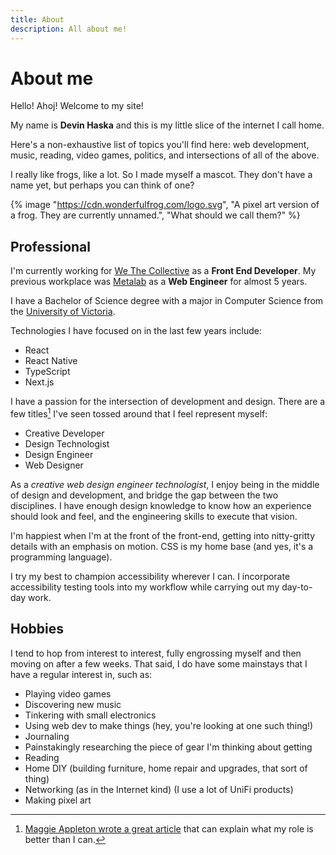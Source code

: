 ```yaml
---
title: About
description: All about me!
---
```


# About me

Hello! Ahoj! Welcome to my site!

My name is **Devin Haska** and this is my little slice of the internet I call home.

Here's a non-exhaustive list of topics you'll find here: web development, music, reading, video games, politics, and intersections of all of the above.

I really like frogs, like a lot. So I made myself a mascot. They don't have a name yet, but perhaps you can think of one?

{% image "https://cdn.wonderfulfrog.com/logo.svg", "A pixel art version of a frog. They are currently unnamed.", "What should we call them?" %}

## Professional

I'm currently working for [We The Collective][wtc] as a **Front End Developer**. My previous workplace was [Metalab][metalab] as a **Web Engineer** for almost 5 years.

I have a Bachelor of Science degree with a major in Computer Science from the [University of Victoria][uvic].

Technologies I have focused on in the last few years include:

- React
- React Native
- TypeScript
- Next.js

I have a passion for the intersection of development and design. There are a few titles[^1] I've seen tossed around that I feel represent myself:

- Creative Developer
- Design Technologist
- Design Engineer
- Web Designer

As a _creative web design engineer technologist_, I enjoy being in the middle of design and development, and bridge the gap between the two disciplines. I have enough design knowledge to know how an experience should look and feel, and the engineering skills to execute that vision.

I'm happiest when I'm at the front of the front-end, getting into nitty-gritty details with an emphasis on motion. CSS is my home base (and yes, it's a programming language).

I try my best to champion accessibility wherever I can. I incorporate accessibility testing tools into my workflow while carrying out my day-to-day work.

## Hobbies

I tend to hop from interest to interest, fully engrossing myself and then moving on after a few weeks. That said, I do have some mainstays that I have a regular interest in, such as:

- Playing video games
- Discovering new music
- Tinkering with small electronics
- Using web dev to make things (hey, you're looking at one such thing!)
- Journaling
- Painstakingly researching the piece of gear I'm thinking about getting
- Reading
- Home DIY (building furniture, home repair and upgrades, that sort of thing)
- Networking (as in the Internet kind) (I use a lot of UniFi products)
- Making pixel art

[metalab]: https://metalab.com
[uvic]: https://uvic.ca
[wtc]: https://wethecollective.com

[^1]: [Maggie Appleton wrote a great article][design-eng] that can explain what my role is better than I can.

[design-eng]: https://maggieappleton.com/design-engineers
